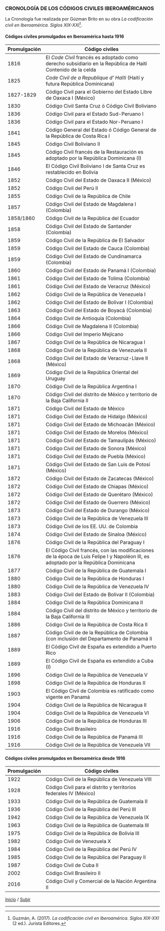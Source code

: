 ### CRONOLOGÍA DE LOS CÓDIGOS CIVILES IBEROAMÉRICANOS

La Cronología fue realizada por Gúzman Brito en su obra *La codificación civil en Iberoamérica. Siglos XIX-XXI*[^1].

#### Códigos civiles promulgados en Iberoamérica hasta 1916

| Promulgación | Código civiles |
| ------------- | ------------- |
| 1816 | El *Code Civil* francés es adoptado como derecho subsidiario en la República de Haití  Contenido de la celda |
| 1825  | *Code Civil de a Republique d' Haïti* (Haití y futura República Dominicana) |
| 1827-1829 | Código Civil para el Gobierno del Estado Libre de Oaxaca I (México) |
| 1830 | Código Civil Santa Cruz ó Código Civil Boliviano |
| 1836 | Código Civil para el Estado Sud-Peruano I |
| 1836 | Código Civil para el Estado Nor-Peruano I |
| 1841 | Código General del Estado ó Código General de la República de Costa Rica I |
| 1845 | Código Civil Boliviano II |
| 1845 | Código Civil francés de la Restauración es adoptado por la República Dominicana (I) |
| 1846 | El Código Civil Boliviano I de Santa Cruz es restablecido en Bolivia |
| 1852 | Código Civil del Estado de Oaxaca II (México) |
| 1852 | Código Civil del Perú II |
| 1855 | Código Civil de la República de Chile |
| 1857 | Código Civil del Estado de Magdalena I (Colombia) |
| 1858/1860 | Código Civil de la República del Ecuador |
| 1858 | Código Civil del Estado de Santander (Colombia) |
| 1859 | Código Civil de la República de El Salvador |
| 1859 | Código Civil del Estado de Cauca (Colombia) |
| 1859 | Código Civil del Estado de Cundinamarca (Colombia) |
| 1860 | Código Civil del Estado de Panamá I (Colombia) |
| 1861 | Código Civil del Estado de Tolima (Colombia) |
| 1861 | Código Civil del Estado de Veracruz (México) |
| 1862 | Código Civil de la República de Venezuela I |
| 1862 | Código Civil del Estado de Bolivar I (Colombia) |
| 1863 | Código Civil del Estado de Boyacá (Colombia) |
| 1864 | Código Civil de Antioquía (Colombia) |
| 1866 | Código Civil de Magdalena II (Colombia) |
| 1866 | Código Civil del Imperio Mejícano |
| 1867 | Código Civil de la República de Nicaragua I |
| 1868 | Código Civil de la República de Venezuela II |
| 1868 | Código Civil del Estado de Veracruz-Llave II (México) |
| 1869 | Código Civil de la República Oriental del Uruguay |
| 1870 | Código Civil de la República Argentina I|
| 1870 | Código Civil del distrito de México y territorio de la Baja California II |
| 1871 | Código Civil del Estado de México |
| 1871 | Código Civil del Estado de Hidalgo (México) |
| 1871 | Código Civil del Estado de Michoacán (México) |
| 1871 | Código Civil del Estado de Morelos (México) |
| 1871 | Código Civil del Estado de Tamaulipás (México)  |
| 1871 | Código Civil del Estado de Sonora (México) |
| 1871 | Código Civil del Estado de Puebla (México) |
| 1871 | Código Civil del Estado de San Luis de Potosí (México) |
| 1872 | Código Civil del Estado de Zacatecas (México) |
| 1872 | Código Civil del Estado de Chiapas (México) |
| 1872 | Código Civil del Estado de Querétaro (México) |
| 1872 | Código Civil del Estado de Guerrero (México) |
| 1873 | Código Civil del Estado de Durango (México) |
| 1873 | Código Civil de la República de Venezuela III |
| 1873 | Código Civil de los EE. UU. de Colombia |
| 1874 | Código Civil del Estado de Sinaloa (México) |
| 1876 | Código Civil de la República del Paraguay I |
| 1876 | El Código Civil francés, con las modificaciones de la época de Luis Felipe I y Napoléon III, es adoptado por la República Dominicana |
| 1877 | Código Civil de la República de Guatemala I |
| 1880 | Código Civil de la República de Honduras I |
| 1880 | Código Civil de la República de Venezuela IV |
| 1883 | Código Civil del Estado de Bolivar II (Colombia) |
| 1884 | Código Civil de la República Dominicana II |
| 1884 | Código Civil del distrito de México y territorio de la Baja California III |
| 1886 | Código Civil de la República de Costa Rica II |
| 1887 | Código Civil de de la República de Colombia (con inclusión del Departamento de Panamá II |
| 1889 | El Código Civil de España es extendido a Puerto Rico |
| 1889 | El Código Civil de España es extendido a Cuba (I) |
| 1896 | Código Civil de la República de Venezuela V |
| 1898 | Código Civil de la República de Honduras II |
| 1903 | El Código Civil de Colombia es ratificado como vigente en Panamá |
| 1904 | Código Civil de la República de Nicaragua II |
| 1904 | Código Civil de la República de Venezuela VI |
| 1906 | Código Civil de la República de Honduras III |
| 1916 | Código Civil Brasileiro |
| 1916 | Código Civil de la República de Panamá III |
| 1916 | Código Civil de la República de Venezuela VII |

#### Códigos civiles promulgados en Iberoamérica desde 1916

| Promulgación | Código civiles |
| ------------- | ------------- |
| 1922 | Código Civil de la República de Venezuela VIII |
| 1928 | Código Civil para el distrito y territorios federales IV (México) |
| 1933 | Código Civil de la República de Guatemala II |
| 1936 | Código Civil de la República del Perú III |
| 1942 | Código Civil de la República de Venezuela IX |
| 1963 | Código Civil de la República de Guatemala III |
| 1975 | Código Civil de la República de Bolivia III |
| 1982 | Código Civil de Venezuela X |
| 1984 | Código Civil de la República del Perú IV |
| 1985 | Código Civil de la República del Paraguay II |
| 1987 | Código Civil de Cuba II |
| 2002 | Código Civil Brasileiro II |
| 2016 | Código Civil y Comercial de la Nación Argentina II |

[Inicio](index.md) / [Subir](#top)

--- 

[^1]: Guzmán, A. (2017). *La codificación civil en Iberoamérica. Siglos XIX-XXI* (2 ed.). Jurista Editores. 
